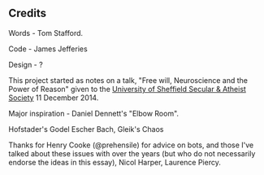 ## Credits

Words - Tom Stafford.

Code - James Jefferies

Design - ?

This project started as notes on a talk, "Free will, Neuroscience and the Power of Reason" given to the [University of Sheffield Secular & Atheist Society](https://www.facebook.com/events/618961544893961) 11 December 2014.

Major inspiration - Daniel Dennett's "Elbow Room". 

Hofstader's Godel Escher Bach, Gleik's Chaos

Thanks for Henry Cooke (@prehensile) for advice on bots, and those I've talked about these issues with over the years (but who do not necessarily endorse the ideas in this essay), Nicol Harper, Laurence Piercy.

